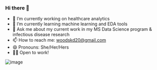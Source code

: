 ### Hi there 👋

<!--
**woodskd24/woodskd24** is a ✨ _special_ ✨ repository because its `README.md` (this file) appears on your GitHub profile.

Here are some ideas to get you started:

- 🔭 I’m currently working on healthcare analytics
- 🌱 I’m currently learning machine learning and EDA tools
- 💬 Ask me about my current work in my MS Data Science program
- 📫 How to reach me: woodskd20@gmail.com
- 😄 Pronouns: She/Her/Hers
-->

- 🔭 I’m currently working on healthcare analytics
- 🌱 I’m currently learning machine learning and EDA tools
- 💬 Ask me about my current work in my MS Data Science program & infectious disease research
- 📫 How to reach me: woodskd20@gmail.com
- 😄 Pronouns: She/Her/Hers
- 👩‍💻 Open to work!

![image](https://user-images.githubusercontent.com/108799360/202910101-df45b211-0872-43fb-9012-75f335ef6549.png)

